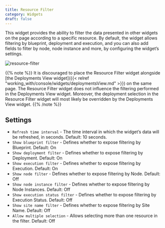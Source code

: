 ```yaml
---
title: Resource Filter
category: Widgets
draft: false
---
```


This widget provides the ability to filter the data presented in other widgets on the page according to a specific resource.
By default, the widget allows filtering by blueprint, deployment and execution, and you can also add fields to filter by node, node instance and more, by configuring the widget’s settings.

![resource-filter]( /images/ui/widgets/resource_filter.png )

{{% note %}}
It is discouraged to place the Resource Filter widget alongside
[the Deployments View widget]({{< relref "working_with/console/widgets/deploymentsView.md" >}})
on the same page.
The Resource Filter widget does not influence the filtering performed in the Deployments View widget.
Moreover, the deployment selection in the Resource Filter widget will most likely be overridden
by the Deployments View widget.
{{% /note %}}

## Settings

* `Refresh time interval` - The time interval in which the widget’s data will be refreshed, in seconds. Default: 10 seconds.
* `Show blueprint filter` - Defines whether to expose filtering by Blueprint. Default: On
* `Show deployment filter` - Defines whether to expose filtering by Deployment. Default: On
* `Show execution filter` - Defines whether to expose filtering by Execution. Default: On
* `Show node filter` - Defines whether to expose filtering by Node. Default: Off
* `Show node instance filter` - Defines whether to expose filtering by Node Instances. Default: Off
* `Show execution status filter` - Defines whether to expose filtering by Execution Status. Default: Off
* `Show site name filter` - Defines whether to expose filtering by Site Name. Default: Off
* `Allow multiple selection` - Allows selecting more than one resource in the filter. Default: Off
